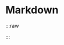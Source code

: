# Markdown

<script setup>
import { renderHighlightedString } from 'omorphia';
import { ref } from 'vue';

const b = '`';
const body = ref('');

fetch('https://raw.githubusercontent.com/joeyespo/grip/master/tests/input/gfm-test.md')
        .then((response) => response.text())
        .then((response) => body.value = response)
</script>

:::raw
<DemoContainer>
<div style="width: 100%" class="markdown-body" v-html="renderHighlightedString(body)" />
</DemoContainer>
:::

<style lang="scss">
h1, h2, h3, h4, h5, h6 {
  line-height: 1.15;
  font-weight: revert;
  font-size: revert;
  margin: revert;
}

ul, ol {
  list-style: revert;
  margin: revert;
  padding: revert;
}

blockquote {
  margin: revert;
}
</style>

